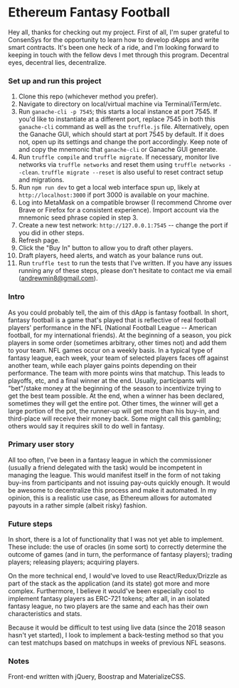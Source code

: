 # Ethereum Fantasy Football
Hey all, thanks for checking out my project. First of all, I'm super grateful to ConsenSys for the opportunity to learn how to develop dApps and write smart contracts. It's been one heck of a ride, and I'm looking forward to keeping in touch with the fellow devs I met through this program. Decentral eyes, decentral lies, decentralize.

### Set up and run this project
1. Clone this repo (whichever method you prefer).
2. Navigate to directory on local/virtual machine via Terminal/iTerm/etc.
3. Run `ganache-cli -p 7545`; this starts a local instance at port 7545. If you'd like to instantiate at a different port, replace 7545 in both this `ganache-cli` command as well as the `truffle.js` file. Alternatively, open the Ganache GUI, which should start at port 7545 by default. If it does not, open up its settings and change the port accordingly. Keep note of and copy the mnemonic that `ganache-cli` or Ganache GUI generate. 
4. Run `truffle compile` and `truffle migrate`. If necessary, monitor live networks via `truffle networks` and reset them using `truffle networks --clean`. `truffle migrate --reset` is also useful to reset contract setup and migrations.
5. Run `npm run dev` to get a local web interface spun up, likely at `http://localhost:3000` if port 3000 is available on your machine.
6. Log into MetaMask on a compatible browser (I recommend Chrome over Brave or Firefox for a consistent experience). Import account via the mnemonic seed phrase copied in step 3. 
7. Create a new test network: `http://127.0.0.1:7545` -- change the port if you did in other steps.
8. Refresh page.
9. Click the "Buy In" button to allow you to draft other players.
10. Draft players, heed alerts, and watch as your balance runs out. 
11. Run `truffle test` to run the tests that I've written.
If you have any issues running any of these steps, please don't hesitate to contact me via email (andrewmin8@gmail.com).

### Intro
As you could probably tell, the aim of this dApp is fantasy football. In short, fantasy football is a game that's played that is reflective of real football players' performance in the NFL (National Football League -- American football, for my international friends). At the beginning of a season, you pick players in some order (sometimes arbitrary, other times not) and add them to your team. NFL games occur on a weekly basis. In a typical type of fantasy league, each week, your team of selected players faces off against another team, while each player gains points depending on their performance. The team with more points wins that matchup. This leads to playoffs, etc, and a final winner at the end. Usually, participants will "bet"/stake money at the beginning of the season to incentivize trying to get the best team possible. At the end, when a winner has been declared, sometimes they will get the entire pot. Other times, the winner will get a large portion of the pot, the runner-up will get more than his buy-in, and third-place will receive their money back. Some might call this gambling; others would say it requires skill to do well in fantasy. 

### Primary user story
All too often, I've been in a fantasy league in which the commissioner (usually a friend delegated with the task) would be incompetent in managing the league. This would manifest itself in the form of not taking buy-ins from participants and not issuing pay-outs quickly enough. It would be awesome to decentralize this process and make it automated. In my opinion, this is a realistic use case, as Ethereum allows for automated payouts in a rather simple (albeit risky) fashion. 

### Future steps
In short, there is a lot of functionality that I was not yet able to implement. These include: the use of oracles (in some sort) to correctly determine the outcome of games (and in turn, the performance of fantasy players); trading players; releasing players; acquiring players. 

On the more technical end, I would've loved to use React/Redux/Drizzle as part of the stack as the application (and its state) got more and more complex. Furthermore, I believe it would've been especially cool to implement fantasy players as ERC-721 tokens; after all, in an isolated fantasy league, no two players are the same and each has their own characteristics and stats. 

Because it would be difficult to test using live data (since the 2018 season hasn't yet started), I look to implement a back-testing method so that you can test matchups based on matchups in weeks of previous NFL seasons.

### Notes
Front-end written with jQuery, Boostrap and MaterializeCSS.
